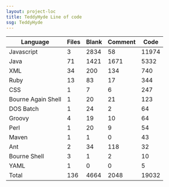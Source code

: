 ```yaml
---
layout: project-loc
title: TeddyHyde Line of code
ssg: TeddyHyde
---
```

<div class="table-responsive">
<table class="table">
<thead><tr>
<th>Language</th>
<th>Files</th>
<th>Blank</th>
<th>Comment</th>
<th>Code</th>
</tr></thead><tbody>
<tr><td>Javascript</td><td> 3</td><td> 2834</td><td> 58</td><td> 11974</td></tr>
<tr><td>Java</td><td> 71</td><td> 1421</td><td> 1671</td><td> 5332</td></tr>
<tr><td>XML</td><td> 34</td><td> 200</td><td> 134</td><td> 740</td></tr>
<tr><td>Ruby</td><td> 13</td><td> 83</td><td> 17</td><td> 344</td></tr>
<tr><td>CSS</td><td> 1</td><td> 7</td><td> 6</td><td> 247</td></tr>
<tr><td>Bourne Again Shell</td><td> 1</td><td> 20</td><td> 21</td><td> 123</td></tr>
<tr><td>DOS Batch</td><td> 1</td><td> 24</td><td> 2</td><td> 64</td></tr>
<tr><td>Groovy</td><td> 4</td><td> 19</td><td> 10</td><td> 64</td></tr>
<tr><td>Perl</td><td> 1</td><td> 20</td><td> 9</td><td> 54</td></tr>
<tr><td>Maven</td><td> 1</td><td> 1</td><td> 0</td><td> 43</td></tr>
<tr><td>Ant</td><td> 2</td><td> 34</td><td> 118</td><td> 32</td></tr>
<tr><td>Bourne Shell</td><td> 3</td><td> 1</td><td> 2</td><td> 10</td></tr>
<tr><td>YAML</td><td> 1</td><td> 0</td><td> 0</td><td> 5</td></tr>
<tr><td>Total</td><td>136</td><td>4664</td><td>2048</td><td>19032</td></tr>
</tbody></table></div>
